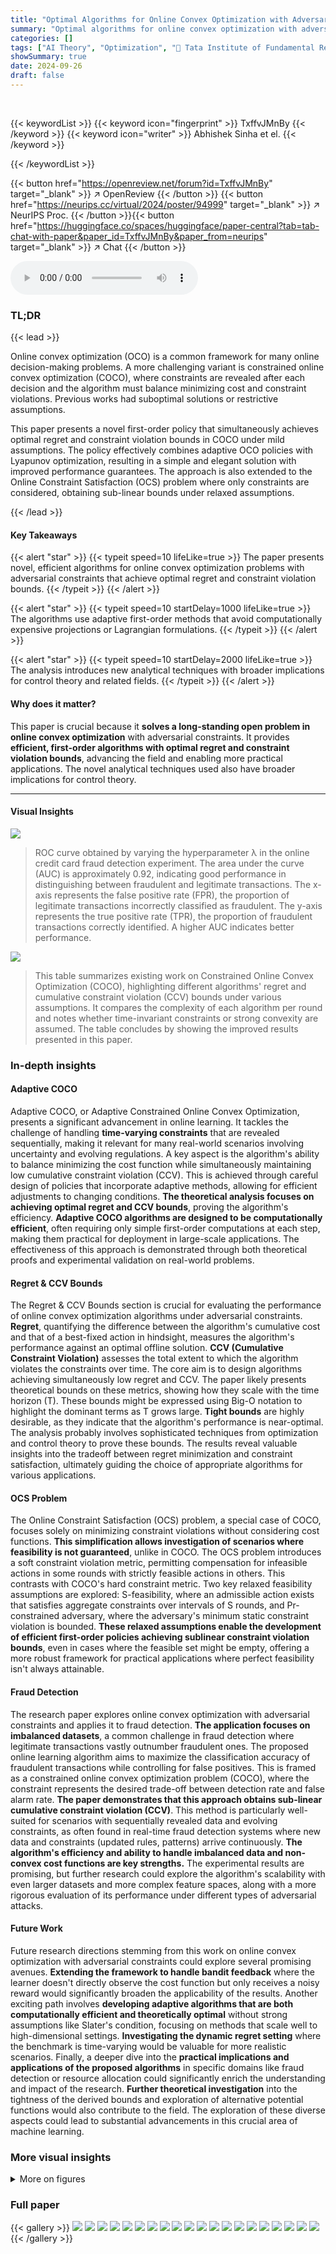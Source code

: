 ```yaml
---
title: "Optimal Algorithms for Online Convex Optimization with Adversarial Constraints"
summary: "Optimal algorithms for online convex optimization with adversarial constraints are developed, achieving O(√T) regret and Õ(√T) constraint violation—a breakthrough in the field."
categories: []
tags: ["AI Theory", "Optimization", "🏢 Tata Institute of Fundamental Research",]
showSummary: true
date: 2024-09-26
draft: false
---
```


<br>

{{< keywordList >}}
{{< keyword icon="fingerprint" >}} TxffvJMnBy {{< /keyword >}}
{{< keyword icon="writer" >}} Abhishek Sinha et el. {{< /keyword >}}
 
{{< /keywordList >}}

{{< button href="https://openreview.net/forum?id=TxffvJMnBy" target="_blank" >}}
↗ OpenReview
{{< /button >}}
{{< button href="https://neurips.cc/virtual/2024/poster/94999" target="_blank" >}}
↗ NeurIPS Proc.
{{< /button >}}{{< button href="https://huggingface.co/spaces/huggingface/paper-central?tab=tab-chat-with-paper&paper_id=TxffvJMnBy&paper_from=neurips" target="_blank" >}}
↗ Chat
{{< /button >}}



<audio controls>
    <source src="https://ai-paper-reviewer.com/TxffvJMnBy/podcast.wav" type="audio/wav">
    Your browser does not support the audio element.
</audio>


### TL;DR


{{< lead >}}

Online convex optimization (OCO) is a common framework for many online decision-making problems.  A more challenging variant is constrained online convex optimization (COCO), where constraints are revealed after each decision and the algorithm must balance minimizing cost and constraint violations.  Previous works had suboptimal solutions or restrictive assumptions. 

This paper presents a novel first-order policy that simultaneously achieves optimal regret and constraint violation bounds in COCO under mild assumptions.  The policy effectively combines adaptive OCO policies with Lyapunov optimization, resulting in a simple and elegant solution with improved performance guarantees.  The approach is also extended to the Online Constraint Satisfaction (OCS) problem where only constraints are considered, obtaining sub-linear bounds under relaxed assumptions.

{{< /lead >}}


#### Key Takeaways

{{< alert "star" >}}
{{< typeit speed=10 lifeLike=true >}} The paper presents novel, efficient algorithms for online convex optimization problems with adversarial constraints that achieve optimal regret and constraint violation bounds. {{< /typeit >}}
{{< /alert >}}

{{< alert "star" >}}
{{< typeit speed=10 startDelay=1000 lifeLike=true >}} The algorithms use adaptive first-order methods that avoid computationally expensive projections or Lagrangian formulations.  {{< /typeit >}}
{{< /alert >}}

{{< alert "star" >}}
{{< typeit speed=10 startDelay=2000 lifeLike=true >}} The analysis introduces new analytical techniques with broader implications for control theory and related fields. {{< /typeit >}}
{{< /alert >}}

#### Why does it matter?
This paper is crucial because it **solves a long-standing open problem in online convex optimization** with adversarial constraints.  It provides **efficient, first-order algorithms with optimal regret and constraint violation bounds**, advancing the field and enabling more practical applications.  The novel analytical techniques used also have broader implications for control theory.

------
#### Visual Insights



![](https://ai-paper-reviewer.com/TxffvJMnBy/figures_9_1.jpg)

> ROC curve obtained by varying the hyperparameter λ in the online credit card fraud detection experiment.  The area under the curve (AUC) is approximately 0.92, indicating good performance in distinguishing between fraudulent and legitimate transactions.  The x-axis represents the false positive rate (FPR), the proportion of legitimate transactions incorrectly classified as fraudulent. The y-axis represents the true positive rate (TPR), the proportion of fraudulent transactions correctly identified. A higher AUC indicates better performance.





![](https://ai-paper-reviewer.com/TxffvJMnBy/tables_2_1.jpg)

> This table summarizes existing work on Constrained Online Convex Optimization (COCO), highlighting different algorithms' regret and cumulative constraint violation (CCV) bounds under various assumptions.  It compares the complexity of each algorithm per round and notes whether time-invariant constraints or strong convexity are assumed.  The table concludes by showing the improved results presented in this paper.





### In-depth insights


#### Adaptive COCO
Adaptive COCO, or Adaptive Constrained Online Convex Optimization, presents a significant advancement in online learning.  It tackles the challenge of handling **time-varying constraints** that are revealed sequentially, making it relevant for many real-world scenarios involving uncertainty and evolving regulations.  A key aspect is the algorithm's ability to balance minimizing the cost function while simultaneously maintaining low cumulative constraint violation (CCV). This is achieved through careful design of policies that incorporate adaptive methods, allowing for efficient adjustments to changing conditions. **The theoretical analysis focuses on achieving optimal regret and CCV bounds**, proving the algorithm's efficiency. **Adaptive COCO algorithms are designed to be computationally efficient**, often requiring only simple first-order computations at each step, making them practical for deployment in large-scale applications.  The effectiveness of this approach is demonstrated through both theoretical proofs and experimental validation on real-world problems.

#### Regret & CCV Bounds
The Regret & CCV Bounds section is crucial for evaluating the performance of online convex optimization algorithms under adversarial constraints.  **Regret**, quantifying the difference between the algorithm's cumulative cost and that of a best-fixed action in hindsight, measures the algorithm's performance against an optimal offline solution.  **CCV (Cumulative Constraint Violation)** assesses the total extent to which the algorithm violates the constraints over time. The core aim is to design algorithms achieving simultaneously low regret and CCV. The paper likely presents theoretical bounds on these metrics, showing how they scale with the time horizon (T).  These bounds might be expressed using Big-O notation to highlight the dominant terms as T grows large. **Tight bounds** are highly desirable, as they indicate that the algorithm's performance is near-optimal. The analysis probably involves sophisticated techniques from optimization and control theory to prove these bounds.  The results reveal valuable insights into the tradeoff between regret minimization and constraint satisfaction, ultimately guiding the choice of appropriate algorithms for various applications.

#### OCS Problem
The Online Constraint Satisfaction (OCS) problem, a special case of COCO, focuses solely on minimizing constraint violations without considering cost functions.  **This simplification allows investigation of scenarios where feasibility is not guaranteed**, unlike in COCO.  The OCS problem introduces a soft constraint violation metric, permitting compensation for infeasible actions in some rounds with strictly feasible actions in others.  This contrasts with COCO's hard constraint metric. Two key relaxed feasibility assumptions are explored: S-feasibility, where an admissible action exists that satisfies aggregate constraints over intervals of S rounds, and Pr-constrained adversary, where the adversary's minimum static constraint violation is bounded.  **These relaxed assumptions enable the development of efficient first-order policies achieving sublinear constraint violation bounds**, even in cases where the feasible set might be empty, offering a more robust framework for practical applications where perfect feasibility isn't always attainable.

#### Fraud Detection
The research paper explores online convex optimization with adversarial constraints and applies it to fraud detection.  **The application focuses on imbalanced datasets**, a common challenge in fraud detection where legitimate transactions vastly outnumber fraudulent ones.  The proposed online learning algorithm aims to maximize the classification accuracy of fraudulent transactions while controlling for false positives.  This is framed as a constrained online convex optimization problem (COCO), where the constraint represents the desired trade-off between detection rate and false alarm rate.  **The paper demonstrates that this approach obtains sub-linear cumulative constraint violation (CCV)**.   This method is particularly well-suited for scenarios with sequentially revealed data and evolving constraints, as often found in real-time fraud detection systems where new data and constraints (updated rules, patterns) arrive continuously.  **The algorithm's efficiency and ability to handle imbalanced data and non-convex cost functions are key strengths.**  The experimental results are promising, but further research could explore the algorithm's scalability with even larger datasets and more complex feature spaces, along with a more rigorous evaluation of its performance under different types of adversarial attacks.

#### Future Work
Future research directions stemming from this work on online convex optimization with adversarial constraints could explore several promising avenues.  **Extending the framework to handle bandit feedback** where the learner doesn't directly observe the cost function but only receives a noisy reward would significantly broaden the applicability of the results.  Another exciting path involves **developing adaptive algorithms that are both computationally efficient and theoretically optimal** without strong assumptions like Slater's condition, focusing on methods that scale well to high-dimensional settings.  **Investigating the dynamic regret setting** where the benchmark is time-varying would be valuable for more realistic scenarios. Finally, a deeper dive into the **practical implications and applications of the proposed algorithms** in specific domains like fraud detection or resource allocation could significantly enrich the understanding and impact of the research.  **Further theoretical investigation** into the tightness of the derived bounds and exploration of alternative potential functions would also contribute to the field.  The exploration of these diverse aspects could lead to substantial advancements in this crucial area of machine learning.


### More visual insights

<details>
<summary>More on figures
</summary>


![](https://ai-paper-reviewer.com/TxffvJMnBy/figures_9_2.jpg)

> This figure shows how the cumulative constraint violation (CCV) changes over time (number of rounds).  The CCV increases, but at a sublinear rate, indicating the effectiveness of the proposed online policy in controlling constraint violations, even with an adaptive adversary.


![](https://ai-paper-reviewer.com/TxffvJMnBy/figures_14_1.jpg)

> This figure illustrates the online multi-task learning problem. An online policy selects an action (shared weights, xt) that is used to perform multiple related tasks. After the action is chosen, the adversary reveals constraint functions (gt,i(xt)) for each task, representing the loss or error associated with that task. The goal is to minimize the cumulative constraint violation, where a task is considered successful if the corresponding constraint is satisfied (i.e., loss is non-positive).


</details>






### Full paper

{{< gallery >}}
<img src="https://ai-paper-reviewer.com/TxffvJMnBy/1.png" class="grid-w50 md:grid-w33 xl:grid-w25" />
<img src="https://ai-paper-reviewer.com/TxffvJMnBy/2.png" class="grid-w50 md:grid-w33 xl:grid-w25" />
<img src="https://ai-paper-reviewer.com/TxffvJMnBy/3.png" class="grid-w50 md:grid-w33 xl:grid-w25" />
<img src="https://ai-paper-reviewer.com/TxffvJMnBy/4.png" class="grid-w50 md:grid-w33 xl:grid-w25" />
<img src="https://ai-paper-reviewer.com/TxffvJMnBy/5.png" class="grid-w50 md:grid-w33 xl:grid-w25" />
<img src="https://ai-paper-reviewer.com/TxffvJMnBy/6.png" class="grid-w50 md:grid-w33 xl:grid-w25" />
<img src="https://ai-paper-reviewer.com/TxffvJMnBy/7.png" class="grid-w50 md:grid-w33 xl:grid-w25" />
<img src="https://ai-paper-reviewer.com/TxffvJMnBy/8.png" class="grid-w50 md:grid-w33 xl:grid-w25" />
<img src="https://ai-paper-reviewer.com/TxffvJMnBy/9.png" class="grid-w50 md:grid-w33 xl:grid-w25" />
<img src="https://ai-paper-reviewer.com/TxffvJMnBy/10.png" class="grid-w50 md:grid-w33 xl:grid-w25" />
<img src="https://ai-paper-reviewer.com/TxffvJMnBy/11.png" class="grid-w50 md:grid-w33 xl:grid-w25" />
<img src="https://ai-paper-reviewer.com/TxffvJMnBy/12.png" class="grid-w50 md:grid-w33 xl:grid-w25" />
<img src="https://ai-paper-reviewer.com/TxffvJMnBy/13.png" class="grid-w50 md:grid-w33 xl:grid-w25" />
<img src="https://ai-paper-reviewer.com/TxffvJMnBy/14.png" class="grid-w50 md:grid-w33 xl:grid-w25" />
<img src="https://ai-paper-reviewer.com/TxffvJMnBy/15.png" class="grid-w50 md:grid-w33 xl:grid-w25" />
<img src="https://ai-paper-reviewer.com/TxffvJMnBy/16.png" class="grid-w50 md:grid-w33 xl:grid-w25" />
<img src="https://ai-paper-reviewer.com/TxffvJMnBy/17.png" class="grid-w50 md:grid-w33 xl:grid-w25" />
<img src="https://ai-paper-reviewer.com/TxffvJMnBy/18.png" class="grid-w50 md:grid-w33 xl:grid-w25" />
<img src="https://ai-paper-reviewer.com/TxffvJMnBy/19.png" class="grid-w50 md:grid-w33 xl:grid-w25" />
<img src="https://ai-paper-reviewer.com/TxffvJMnBy/20.png" class="grid-w50 md:grid-w33 xl:grid-w25" />
{{< /gallery >}}